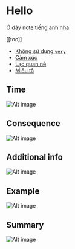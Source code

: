 # Hello

Ở đây note tiếng anh nha

[[toc]]
- [Không sử dụng `very`](/voka/very)
- [Cảm xúc](/voka/feelings)
- [Lạc quan nè](/voka/positive)
- [Miêu tả](/voka/describe)

## Time

![Alt image](@/images/time.jpg)

## Consequence

![Alt image](@/images/consequence.jpg)

## Additional info

![Alt image](@/images/additional-info.jpg)

## Example

![Alt image](@/images/example.jpg)

## Summary

![Alt image](@/images/summary.jpg)